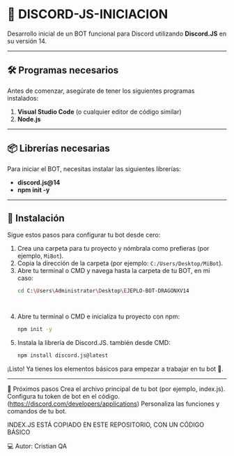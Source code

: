 # 🚀 DISCORD-JS-INICIACION  
Desarrollo inicial de un BOT funcional para Discord utilizando **Discord.JS** en su versión 14.  

---

## 🛠️ Programas necesarios  
Antes de comenzar, asegúrate de tener los siguientes programas instalados:  

1. **Visual Studio Code** (o cualquier editor de código similar)  
2. **Node.js**  

---

## 📦 Librerías necesarias  
Para iniciar el BOT, necesitas instalar las siguientes librerías:  

- **discord.js@14**  
- **npm init -y**  

---

## 📖 Instalación  
Sigue estos pasos para configurar tu bot desde cero:  

1. Crea una carpeta para tu proyecto y nómbrala como prefieras (por ejemplo, `MiBot`).  
2. Copia la dirección de la carpeta (por ejemplo: `C:/Users/Desktop/MiBot`).  
3. Abre tu terminal o CMD y navega hasta la carpeta de tu BOT, en mi caso:  
   ```bash
   cd C:\Users\Administrator\Desktop\EJEPLO-BOT-DRAGONXV14




4. Abre tu terminal o CMD e inicializa tu proyecto con npm:
   ```bash
   npm init -y


5. Instala la librería de Discord.JS. también desde CMD:
   ```bash
   npm install discord.js@latest

¡Listo! Ya tienes los elementos básicos para empezar a trabajar en tu bot 🚀.

---


🌟 Próximos pasos
Crea el archivo principal de tu bot (por ejemplo, index.js).
Configura tu token de bot en el código. (https://discord.com/developers/applications) 
Personaliza las funciones y comandos de tu bot.



INDEX.JS ESTÁ COPIADO EN ESTE REPOSITORIO, CON UN CÓDIGO BÁSICO 

💻 Autor: Cristian QA
